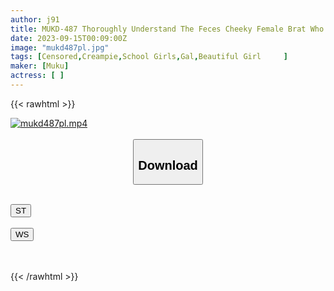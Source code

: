 ```yaml
---
author: j91
title: MUKD-487 Thoroughly Understand The Feces Cheeky Female Brat Who Looks Down On The Old Man. A Girl In Uniform Who Sells Her Youth Was Completely Lacking The Old Man, So She Secretly Removed The Condom And Forced Her With A Raw Cock To Pleasure. I Made Her Cum Thoroughly Beyond The Promised Time And Made Her Understand. Rei
date: 2023-09-15T00:09:00Z
image: "mukd487pl.jpg"
tags: [Censored,Creampie,School Girls,Gal,Beautiful Girl	 ]
maker: [Muku]
actress: [ ]
---
```



{{< rawhtml >}}

<div class="video" data-videoid="02Z3QjWXvZCeLR">
    <a href="javascript:;">
        <img src="https://my.j91.asia/posts/mukd487pl/mukd487pl.jpg" width="WIDTH" height="HEIGHT" alt="mukd487pl.mp4" loading="lazy">
    </a>
</div>

<script type="text/javascript" src="https://j91.asia/asset/on-demand-st.js"></script>

<br>
  <link rel="stylesheet" href="https://j91.asia/asset/bs5.css">
  
  <center>
  <button class="btn btn-primary" type="button" data-bs-toggle="collapse" data-bs-target=".multi-collapse" aria-expanded="false" aria-controls="multiCollapseExample1 multiCollapseExample2"><h2>Download</h2></button></center>
</p>
<div class="row">
  <div class="col">
    <div class="collapse multi-collapse" id="multiCollapseExample1">
      <div class="card card-body">
	      	      <br>
<div class="buttons">  
<a href="https://streamtape.to/v/02Z3QjWXvZCeLR"><button class="btn-hover color-3"><i class="fa fa-download"></i> ST</button></a></div>
    </div>
  </div>
</div>
  <div class="col">
    <div class="collapse multi-collapse" id="multiCollapseExample2">
      <div class="card card-body">
	      <br>
<div class="buttons">
    <a href="https://wolfstream.tv/yre9w8ievwvc"><button class="btn-hover color-9"><i class="fa fa-download"></i> WS</button></a></div>
<br><br>
      </div>
    </div>
  </div>
</div>

{{< /rawhtml >}}
